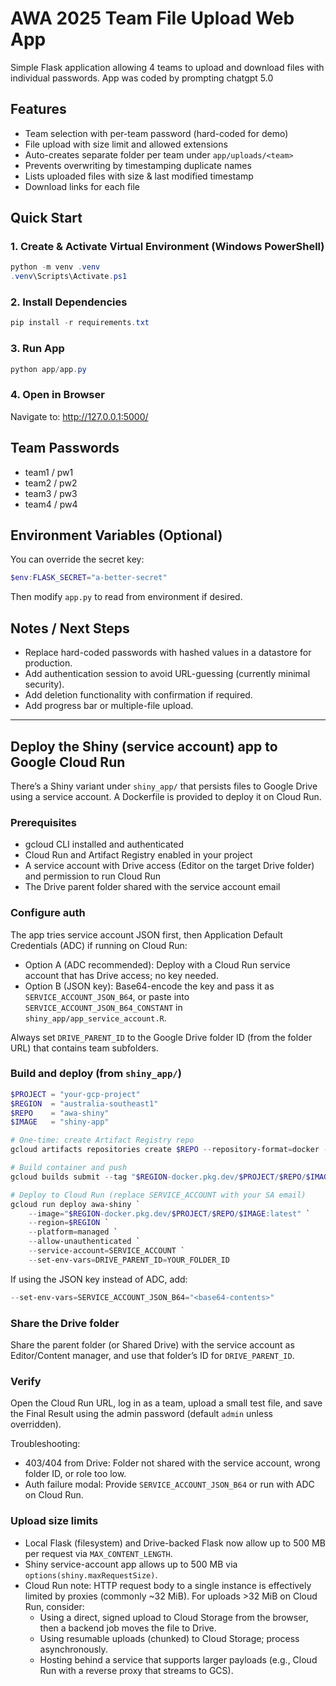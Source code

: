 # AWA 2025 Team File Upload Web App

Simple Flask application allowing 4 teams to upload and download files with individual passwords. App was coded by prompting chatgpt 5.0

## Features
- Team selection with per-team password (hard-coded for demo)
- File upload with size limit and allowed extensions
- Auto-creates separate folder per team under `app/uploads/<team>`
- Prevents overwriting by timestamping duplicate names
- Lists uploaded files with size & last modified timestamp
- Download links for each file

## Quick Start

### 1. Create & Activate Virtual Environment (Windows PowerShell)
```powershell
python -m venv .venv
.venv\Scripts\Activate.ps1
```

### 2. Install Dependencies
```powershell
pip install -r requirements.txt
```

### 3. Run App
```powershell
python app/app.py
```

### 4. Open in Browser
Navigate to: http://127.0.0.1:5000/

## Team Passwords
- team1 / pw1
- team2 / pw2
- team3 / pw3
- team4 / pw4

## Environment Variables (Optional)
You can override the secret key:
```powershell
$env:FLASK_SECRET="a-better-secret"
```
Then modify `app.py` to read from environment if desired.

## Notes / Next Steps
- Replace hard-coded passwords with hashed values in a datastore for production.
- Add authentication session to avoid URL-guessing (currently minimal security).
- Add deletion functionality with confirmation if required.
- Add progress bar or multiple-file upload.

---

## Deploy the Shiny (service account) app to Google Cloud Run

There’s a Shiny variant under `shiny_app/` that persists files to Google Drive using a service account. A Dockerfile is provided to deploy it on Cloud Run.

### Prerequisites
- gcloud CLI installed and authenticated
- Cloud Run and Artifact Registry enabled in your project
- A service account with Drive access (Editor on the target Drive folder) and permission to run Cloud Run
- The Drive parent folder shared with the service account email

### Configure auth
The app tries service account JSON first, then Application Default Credentials (ADC) if running on Cloud Run:
- Option A (ADC recommended): Deploy with a Cloud Run service account that has Drive access; no key needed.
- Option B (JSON key): Base64-encode the key and pass it as `SERVICE_ACCOUNT_JSON_B64`, or paste into `SERVICE_ACCOUNT_JSON_B64_CONSTANT` in `shiny_app/app_service_account.R`.

Always set `DRIVE_PARENT_ID` to the Google Drive folder ID (from the folder URL) that contains team subfolders.

### Build and deploy (from `shiny_app/`)
```powershell
$PROJECT = "your-gcp-project"
$REGION  = "australia-southeast1"
$REPO    = "awa-shiny"
$IMAGE   = "shiny-app"

# One-time: create Artifact Registry repo
gcloud artifacts repositories create $REPO --repository-format=docker --location=$REGION --description="AWA Shiny"

# Build container and push
gcloud builds submit --tag "$REGION-docker.pkg.dev/$PROJECT/$REPO/$IMAGE:latest" .

# Deploy to Cloud Run (replace SERVICE_ACCOUNT with your SA email)
gcloud run deploy awa-shiny `
	--image="$REGION-docker.pkg.dev/$PROJECT/$REPO/$IMAGE:latest" `
	--region=$REGION `
	--platform=managed `
	--allow-unauthenticated `
	--service-account=SERVICE_ACCOUNT `
	--set-env-vars=DRIVE_PARENT_ID=YOUR_FOLDER_ID
```

If using the JSON key instead of ADC, add:
```powershell
--set-env-vars=SERVICE_ACCOUNT_JSON_B64="<base64-contents>"
```

### Share the Drive folder
Share the parent folder (or Shared Drive) with the service account as Editor/Content manager, and use that folder’s ID for `DRIVE_PARENT_ID`.

### Verify
Open the Cloud Run URL, log in as a team, upload a small test file, and save the Final Result using the admin password (default `admin` unless overridden).

Troubleshooting:
- 403/404 from Drive: Folder not shared with the service account, wrong folder ID, or role too low.
- Auth failure modal: Provide `SERVICE_ACCOUNT_JSON_B64` or run with ADC on Cloud Run.

### Upload size limits
- Local Flask (filesystem) and Drive-backed Flask now allow up to 500 MB per request via `MAX_CONTENT_LENGTH`.
- Shiny service-account app allows up to 500 MB via `options(shiny.maxRequestSize)`.
- Cloud Run note: HTTP request body to a single instance is effectively limited by proxies (commonly ~32 MiB). For uploads >32 MiB on Cloud Run, consider:
	- Using a direct, signed upload to Cloud Storage from the browser, then a backend job moves the file to Drive.
	- Using resumable uploads (chunked) to Cloud Storage; process asynchronously.
	- Hosting behind a service that supports larger payloads (e.g., Cloud Run with a reverse proxy that streams to GCS).
